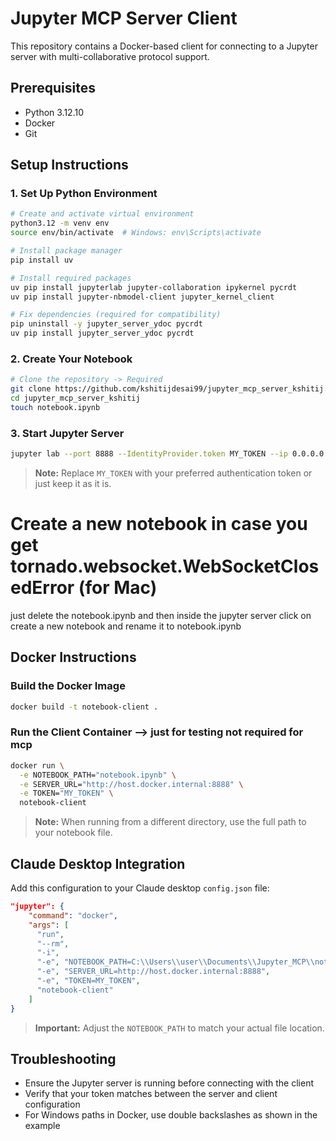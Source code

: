 # Jupyter MCP Server Client

This repository contains a Docker-based client for connecting to a Jupyter server with multi-collaborative protocol support.

## Prerequisites

- Python 3.12.10
- Docker
- Git

## Setup Instructions

### 1. Set Up Python Environment

```bash
# Create and activate virtual environment
python3.12 -m venv env
source env/bin/activate  # Windows: env\Scripts\activate

# Install package manager
pip install uv

# Install required packages
uv pip install jupyterlab jupyter-collaboration ipykernel pycrdt
uv pip install jupyter-nbmodel-client jupyter_kernel_client

# Fix dependencies (required for compatibility)
pip uninstall -y jupyter_server_ydoc pycrdt
uv pip install jupyter_server_ydoc pycrdt
```

### 2. Create Your Notebook

```bash
# Clone the repository -> Required
git clone https://github.com/kshitijdesai99/jupyter_mcp_server_kshitij.git
cd jupyter_mcp_server_kshitij
touch notebook.ipynb
```

### 3. Start Jupyter Server

```bash
jupyter lab --port 8888 --IdentityProvider.token MY_TOKEN --ip 0.0.0.0
```

> **Note:** Replace `MY_TOKEN` with your preferred authentication token or just keep it as it is.

# Create a new notebook in case you get tornado.websocket.WebSocketClosedError (for Mac)
just delete the notebook.ipynb and then inside the jupyter server 
click on create a new notebook and rename it to notebook.ipynb

## Docker Instructions

### Build the Docker Image

```bash
docker build -t notebook-client .
```

### Run the Client Container --> just for testing not required for mcp

```bash
docker run \
  -e NOTEBOOK_PATH="notebook.ipynb" \
  -e SERVER_URL="http://host.docker.internal:8888" \
  -e TOKEN="MY_TOKEN" \
  notebook-client
```

> **Note:** When running from a different directory, use the full path to your notebook file.

## Claude Desktop Integration

Add this configuration to your Claude desktop `config.json` file:

```json
"jupyter": {
    "command": "docker",
    "args": [
      "run",
      "--rm",
      "-i",
      "-e", "NOTEBOOK_PATH=C:\\Users\\user\\Documents\\Jupyter_MCP\\notebook.ipynb",
      "-e", "SERVER_URL=http://host.docker.internal:8888",
      "-e", "TOKEN=MY_TOKEN",
      "notebook-client"
    ]
}
```

> **Important:** Adjust the `NOTEBOOK_PATH` to match your actual file location.

## Troubleshooting

- Ensure the Jupyter server is running before connecting with the client
- Verify that your token matches between the server and client configuration
- For Windows paths in Docker, use double backslashes as shown in the example
